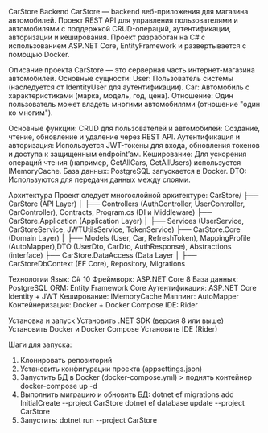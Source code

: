 CarStore Backend
CarStore — backend веб-приложения для магазина автомобилей. 
Проект REST API для управления пользователями и автомобилями 
с поддержкой CRUD-операций, аутентификации, авторизации и кеширования. 
Проект разработан на C# с использованием ASP.NET Core, EntityFramework и развертывается с помощью Docker.

Описание проекта
CarStore — это серверная часть интернет-магазина автомобилей. 
Основные сущности:
User: Пользователь системы (наследуется от IdentityUser для аутентификации).
Car: Автомобиль с характеристиками (марка, модель, год, цена).
Отношение: Один пользователь может владеть многими автомобилями (отношение "один ко многим").

Основные функции:
CRUD для пользователей и автомобилей: Создание, чтение, обновление и удаление через REST API.
Аутентификация и авторизация: Используется JWT-токены для входа, обновления токенов и доступа к защищенным endpoint’ам.
Кеширование: Для ускорения операций чтения (например, GetAllCars, GetAllUsers) используется IMemoryCache.
База данных: PostgreSQL запускается в Docker.
DTO: Используются для передачи данных между слоями.

Архитектура
Проект следует многослойной архитектуре:
CarStore/
├── CarStore (API Layer)
│   ├── Controllers (AuthController, UserController, CarController), Contracts, Program.cs (DI и Middleware)
├── CarStore.Application (Application Layer)
│   ├── Services (UserService, CarStoreService, JWTUtilsService, TokenService)
├── CarStore.Core (Domain Layer)
│   ├── Models (User, Car, RefreshToken), MappingProfile (AutoMapper),DTO (UserDto, CarDto, AuthResponse), Abstractions (interface)
├── CarStore.DataAccess (Data Layer
│   ├── CarStoreDbContext (EF Core), Repository, Migrations

Технологии
Язык: C# 10
Фреймворк: ASP.NET Core 8
База данных: PostgreSQL
ORM: Entity Framework Core
Аутентификация: ASP.NET Core Identity + JWT
Кеширование: IMemoryCache
Маппинг: AutoMapper
Контейнеризация: Docker + Docker Compose
IDE: Rider

Установка и запуск
Установить .NET SDK (версия 8 или выше)
Установить Docker и Docker Compose
Установить IDE (Rider)

Шаги для запуска:
1. Клонировать репозиторий
2. Установить конфигурации проекта (appsettings.json)
3. Запустить БД в Docker (docker-compose.yml) > поднять контейнер docker-compose up -d
4. Выполнить мигрaцию и обновить БД: 
   dotnet ef migrations add InitialCreate --project CarStore
   dotnet ef database update --project CarStore
5. Запустить:
   dotnet run --project CarStore